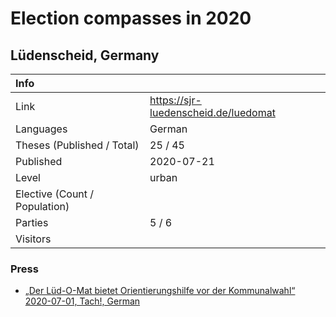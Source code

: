 # Election compasses in 2020

## Lüdenscheid, Germany

| Info                          |                                        |
| :---------------------------- | -------------------------------------- |
| Link                          | <https://sjr-luedenscheid.de/luedomat> |
| Languages                     | German                                 |
| Theses (Published / Total)    | 25 / 45                                |
| Published                     | 2020-07-21                             |
| Level                         | urban                                  |
| Elective (Count / Population) |                                        |
| Parties                       | 5 / 6                                  |
| Visitors                      |                                        |

### Press

- [„Der Lüd-O-Mat bietet Orientierungshilfe vor der Kommunalwahl“<br>2020-07-01, Tach!, German](https://guten-tach.de/der-lued-o-mat-bietet-orientierungshilfe-vor-der-kommunalwahl/)

